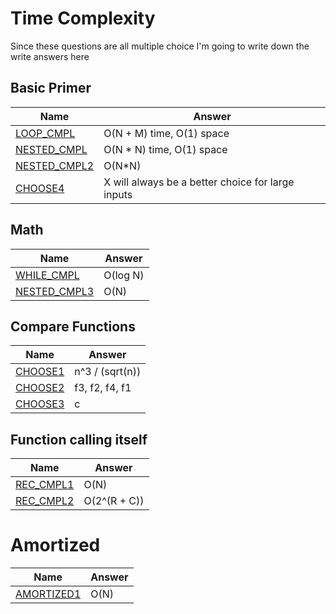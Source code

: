 # Time Complexity
Since these questions are all multiple choice I'm going to write down the write answers here

## Basic Primer
| Name | Answer |
| --- | --- |
| [LOOP_CMPL](https://www.interviewbit.com/problems/loop_cmpl) | O(N + M) time, O(1) space |
| [NESTED_CMPL](https://www.interviewbit.com/problems/nested_cmpl) | O(N * N) time, O(1) space |
| [NESTED_CMPL2](https://www.interviewbit.com/problems/nested_cmpl2/) | O(N*N) |
| [CHOOSE4](https://www.interviewbit.com/problems/choose4/) | X will always be a better choice for large inputs

## Math
| Name | Answer |
| --- | --- |
| [WHILE_CMPL](https://www.interviewbit.com/problems/while_cmpl/) | O(log N)
| [NESTED_CMPL3](https://www.interviewbit.com/problems/nested_cmpl3/) | O(N)


## Compare Functions
| Name | Answer |
| --- | --- |
| [CHOOSE1](https://www.interviewbit.com/problems/choose1/) | n^3 / (sqrt(n))
| [CHOOSE2](https://www.interviewbit.com/problems/choose2/) | f3, f2, f4, f1
| [CHOOSE3](https://www.interviewbit.com/problems/choose3/) | c 

## Function calling itself
| Name | Answer |
| --- | --- |
|[REC_CMPL1](https://www.interviewbit.com/problems/rec_cmpl1/) | O(N)
|[REC_CMPL2](https://www.interviewbit.com/problems/rec_cmpl2/) | O(2^(R + C))

# Amortized 
| Name | Answer |
| --- | --- |
| [AMORTIZED1](https://www.interviewbit.com/problems/amortized1/) | O(N)
